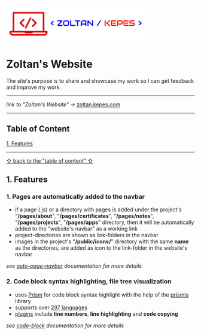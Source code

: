 ![Zoltan's logo](./assets/images/logo/zoltan_logo.png)

# Zoltan's Website

The site's purpose is to share and showcase my work so I can get feedback and improve my work.

---

_link to "Zoltan's Website" ->_ [zoltan.kepes.com](https://www.zoltankepes.com/)

---

## Table of Content

[1. Features](#1-features)

---

[&#X21e7; back to the "table of content" &#X21e7;](#table-of-content)

## 1. Features

### 1. Pages are automatically added to the navbar

- if a page (.js) or a directory with pages is added under the project's "**/pages/about**", "**/pages/certificates**", "**/pages/notes**", "**/pages/projects**", "**/pages/apps**" directory, then it will be automatically added to the "website's navbar" as a working link
- project-directories are shown as link-folders in the navbar
- images in the project's "**/public/icons/**" directory with the same **name** as the directories, are added as icon to the link-folder in the website's navbar

_see [auto-page-navbar](./assets/documentation/auto-page-navbar.md) documentation for more details_

### 2. Code block syntax highlighting, file tree visualization

- uses [Prism](https://prismjs.com/) for code block syntax highlight with the help of the [prismjs](https://www.npmjs.com/package/prismjs) library
- supports over [297 languages](https://prismjs.com/#supported-languages)
- [plugins](https://prismjs.com/#plugins) include **line numbers**, **line highlighting** and **code copying**

_see [code-block](./assets/documentation/code-block.md) documentation for more details_
